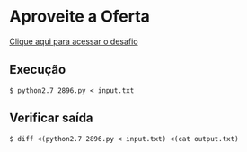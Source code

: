 # Aproveite a Oferta
[Clique aqui para acessar o desafio](https://www.urionlinejudge.com.br/judge/pt/problems/view/2896)

## Execução
```
$ python2.7 2896.py < input.txt
```

## Verificar saída
```
$ diff <(python2.7 2896.py < input.txt) <(cat output.txt)
```